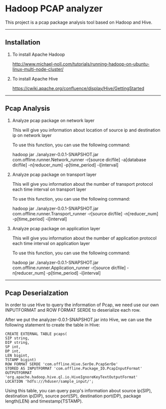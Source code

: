 Hadoop PCAP analyzer
===================

This project is a pcap package analysis tool based on Hadoop and Hive.

------------
Installation
------------
    
1. To install Apache Hadoop
    
    http://www.michael-noll.com/tutorials/running-hadoop-on-ubuntu-linux-multi-node-cluster/
    
2. To install Apache Hive
    
    https://cwiki.apache.org/confluence/display/Hive/GettingStarted
    
------------
Pcap Analysis
------------
    
1. Analyze pcap package on network layer
    
    This will give you information about location of source ip and destination ip on network layer
    
    To use this function, you can use the following command:
    
    hadoop jar ./analyzer-0.0.1-SNAPSHOT.jar com.offline.runner.Network_runner -r[source dir/file] -a[database dir/file] -n[reducer_num] -p[time_period] -i[interval]
    
2. Analyze pcap package on transport layer
    
    This will give you information about the number of transport protocol each time interval on transport layer
    
    To use this function, you can use the following command:
    
    hadoop jar ./analyzer-0.0.1-SNAPSHOT.jar com.offline.runner.Transport_runner -r[source dir/file] -n[reducer_num] -p[time_period] -i[interval]
    
3. Analyze pcap package on application layer
    
    This will give you information about the number of application protocol each time interval on application layer
    
    To use this function, you can use the following command:
    
    hadoop jar ./analyzer-0.0.1-SNAPSHOT.jar com.offline.runner.Application_runner -r[source dir/file] -n[reducer_num] -p[time_period] -i[interval]
    
------------
Pcap Deserialzation
------------
    
In order to use Hive to query the information of Pcap, we need use our own INPUTFORMAT and ROW FORMAT SERDE to deserialize each row.

After we put the analyzer-0.0.1-SNAPSHOT.jar into Hive, we can use the following statement to create the table in Hive:

    CREATE EXTERNAL TABLE pcaps(
    SIP string,
    DIP string,
    SP int,
    DP int,
    LEN bigint,
    TSTAMP bigint)
    ROW FORMAT SERDE 'com.offline.Hive.SerDe.PcapSerDe' 
    STORED AS INPUTFORMAT 'com.offline.Package_IO.PcapInputFormat' 
    OUTPUTFORMAT 'org.apache.hadoop.hive.ql.io.HiveIgnoreKeyTextOutputFormat'
    LOCATION 'hdfs:///hduser/sample_input/';
    
Using this table, you can query pacp's information about source ip(SIP), destination ip(DIP), source port(SP), destination port(DP), package length(LEN) and timestamp(TSTAMP).
 
